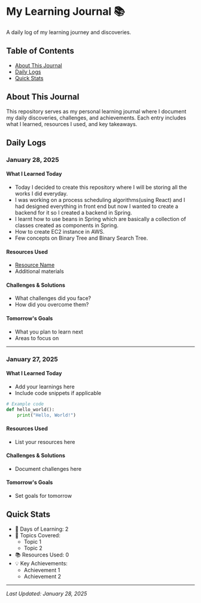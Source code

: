 # My Learning Journal 📚

A daily log of my learning journey and discoveries.

## Table of Contents
- [About This Journal](#about-this-journal)
- [Daily Logs](#daily-logs)
- [Quick Stats](#quick-stats)

## About This Journal
This repository serves as my personal learning journal where I document my daily discoveries, challenges, and achievements. Each entry includes what I learned, resources I used, and key takeaways.

## Daily Logs

### January 28, 2025
#### What I Learned Today
- Today I decided to create this repository where I will be storing all the works I did everyday.
- I was working on a process scheduling algorithms(using React) and I had designed everything in front end but now I wanted to create a backend for it so I created a backend in Spring.
- I learnt how to use beans in Spring which are basically a collection of classes created as components in Spring.
- How to create EC2 instance in AWS.
- Few concepts on Binary Tree and Binary Search Tree.

#### Resources Used
- [Resource Name](link-to-resource)
- Additional materials

#### Challenges & Solutions
- What challenges did you face?
- How did you overcome them?

#### Tomorrow's Goals
- What you plan to learn next
- Areas to focus on

---

### January 27, 2025
#### What I Learned Today
- Add your learnings here
- Include code snippets if applicable
```python
# Example code
def hello_world():
    print("Hello, World!")
```

#### Resources Used
- List your resources here

#### Challenges & Solutions
- Document challenges here

#### Tomorrow's Goals
- Set goals for tomorrow

## Quick Stats
- 📅 Days of Learning: 2
- 🎯 Topics Covered: 
  - Topic 1
  - Topic 2
- 📚 Resources Used: 0
- 💡 Key Achievements:
  - Achievement 1
  - Achievement 2

---
*Last Updated: January 28, 2025*
